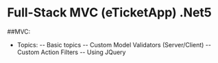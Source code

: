 # Full-Stack MVC (eTicketApp) .Net5


##MVC:

- Topics:
-- Basic topics
-- Custom Model Validators (Server/Client)
-- Custom Action Filters
-- Using  JQuery
